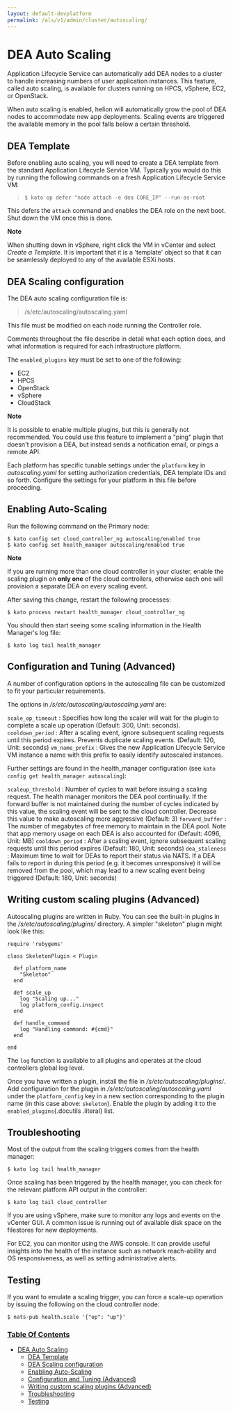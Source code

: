 ```yaml
---
layout: default-devplatform
permalink: /als/v1/admin/cluster/autoscaling/
---
```

<!--PUBLISHED-->

DEA Auto Scaling[](#dea-auto-scaling "Permalink to this headline")
===================================================================

Application Lifecycle Service can automatically add DEA nodes to a cluster to handle
increasing numbers of user application instances. This feature, called
auto scaling, is available for clusters running on HPCS, vSphere, EC2,
or OpenStack.

When auto scaling is enabled, helion will automatically grow the pool
of DEA nodes to accommodate new app deployments. Scaling events are
triggered the available memory in the pool falls below a certain
threshold.

DEA Template[](#dea-template "Permalink to this headline")
-----------------------------------------------------------

Before enabling auto scaling, you will need to create a DEA template
from the standard Application Lifecycle Service VM. Typically you would do this by running
the following commands on a fresh Application Lifecycle Service VM:

> ``` {.literal-block}
> $ kato op defer "node attach -e dea CORE_IP" --run-as-root
> ```

This defers the `attach` command and enables the DEA
role on the next boot. Shut down the VM once this is done.

**Note**

When shutting down in vSphere, right click the VM in vCenter and select
*Create a Template*. It is important that it is a 'template' object so
that it can be seamlessly deployed to any of the available ESXi hosts.

DEA Scaling configuration[](#dea-scaling-configuration "Permalink to this headline")
-------------------------------------------------------------------------------------

The DEA auto scaling configuration file is:

> /s/etc/autoscaling/autoscaling.yaml

This file must be modified on each node running the Controller role.

Comments throughout the file describe in detail what each option does,
and what information is required for each infrastructure platform.

The `enabled_plugins` key must be set to one of the
following:

-   EC2
-   HPCS
-   OpenStack
-   vSphere
-   CloudStack

**Note**

It is possible to enable multiple plugins, but this is generally not
recommended. You could use this feature to implement a "ping" plugin
that doesn't provision a DEA, but instead sends a notification email, or
pings a remote API.

Each platform has specific tunable settings under the
`platform` key in *autoscaling.yaml* for setting
authorization credentials, DEA template IDs and so forth. Configure the
settings for your platform in this file before proceeding.

Enabling Auto-Scaling[](#enabling-auto-scaling "Permalink to this headline")
-----------------------------------------------------------------------------

Run the following command on the Primary node:

    $ kato config set cloud_controller_ng autoscaling/enabled true
    $ kato config set health_manager autoscaling/enabled true

**Note**

If you are running more than one cloud controller in your cluster,
enable the scaling plugin on **only one** of the cloud controllers,
otherwise each one will provision a separate DEA on every scaling event.

After saving this change, restart the following processes:

    $ kato process restart health_manager cloud_controller_ng

You should then start seeing some scaling information in the Health
Manager's log file:

    $ kato log tail health_manager

Configuration and Tuning (Advanced)[](#configuration-and-tuning-advanced "Permalink to this headline")
-------------------------------------------------------------------------------------------------------

A number of configuration options in the autoscaling file can be
customized to fit your particular requirements.

The options in */s/etc/autoscaling/autoscaling.yaml* are:

`scale_op_timeout`
:   Specifies how long the scaler will wait for the plugin to complete a
    scale up operation (Default: 300, Unit: seconds).
`cooldown_period`
:   After a scaling event, ignore subsequent scaling requests until this
    period expires. Prevents duplicate scaling events. (Default: 120,
    Unit: seconds)
`vm_name_prefix`
:   Gives the new Application Lifecycle Service VM instance a name with this prefix to easily
    identify autoscaled instances.

Further settings are found in the health\_manager configuration (see
`kato config get health_manager autoscaling`):

`scaleup_threshold`
:   Number of cycles to wait before issuing a scaling request. The
    health manager monitors the DEA pool continually. If the forward
    buffer is not maintained during the number of cycles indicated by
    this value, the scaling event will be sent to the cloud controller.
    Decrease this value to make autoscaling more aggressive (Default: 3)
`forward_buffer`
:   The number of megabytes of free memory to maintain in the DEA pool.
    Note that app memory usage on each DEA is also accounted for
    (Default: 4096, Unit: MB)
`cooldown_period`
:   After a scaling event, ignore subsequent scaling requests until this
    period expires (Default: 180, Unit: seconds)
`dea_staleness`
:   Maximum time to wait for DEAs to report their status via NATS. If a
    DEA fails to report in during this period (e.g. it becomes
    unresponsive) it will be removed from the pool, which may lead to a
    new scaling event being triggered (Default: 180, Unit: seconds)

Writing custom scaling plugins (Advanced)[](#writing-custom-scaling-plugins-advanced "Permalink to this headline")
-------------------------------------------------------------------------------------------------------------------

Autoscaling plugins are written in Ruby. You can see the built-in
plugins in the */s/etc/autoscaling/plugins/* directory. A simpler
"skeleton" plugin might look like this:

    require 'rubygems'

    class SkeletonPlugin < Plugin

      def platform_name
        "Skeleton"
      end

      def scale_up
        log "Scaling up..."
        log platform_config.inspect
      end

      def handle_command
        log "Handling command: #{cmd}"
      end

    end

The `log` function is available to all plugins and
operates at the cloud controllers global log level.

Once you have written a plugin, install the file in
*/s/etc/autoscaling/plugins/*. Add configuration for the plugin in
*/s/etc/autoscaling/autoscaling.yaml* under the
`platform_config` key in a new section corresponding
to the plugin name (in this case above: `skeleton`).
Enable the plugin by adding it to the `enabled_plugins`{.docutils
.literal} list.

Troubleshooting[](#troubleshooting "Permalink to this headline")
-----------------------------------------------------------------

Most of the output from the scaling triggers comes from the health
manager:

    $ kato log tail health_manager

Once scaling has been triggered by the health manager, you can check for
the relevant platform API output in the controller:

    $ kato log tail cloud_controller

If you are using vSphere, make sure to monitor any logs and events on
the vCenter GUI. A common issue is running out of available disk space
on the filestores for new deployments.

For EC2, you can monitor using the AWS console. It can provide useful
insights into the health of the instance such as network reach-ability
and OS responsiveness, as well as setting administrative alerts.

Testing[](#testing "Permalink to this headline")
-------------------------------------------------

If you want to emulate a scaling trigger, you can force a scale-up
operation by issuing the following on the cloud controller node:

    $ nats-pub health.scale '{"op": "up"}'

### [Table Of Contents](/als/v1/index-2/)

-   [DEA Auto Scaling](#)
    -   [DEA Template](#dea-template)
    -   [DEA Scaling configuration](#dea-scaling-configuration)
    -   [Enabling Auto-Scaling](#enabling-auto-scaling)
    -   [Configuration and Tuning
        (Advanced)](#configuration-and-tuning-advanced)
    -   [Writing custom scaling plugins
        (Advanced)](#writing-custom-scaling-plugins-advanced)
    -   [Troubleshooting](#troubleshooting)
    -   [Testing](#testing)

